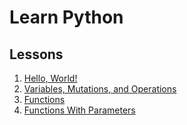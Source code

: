 # Learn Python

## Lessons

1. [Hello, World!](1/README.md)
2. [Variables, Mutations, and Operations](2/README.md)
3. [Functions](3/README.md)
4. [Functions With Parameters](4/README.md)